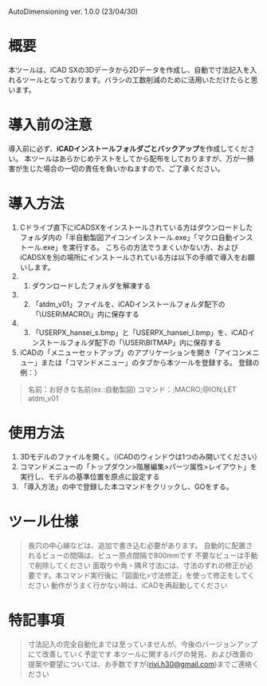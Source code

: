 AutoDimensioning ver. 1.0.0 (23/04/30)

# 概要
本ツールは、iCAD SXの3Dデータから2Dデータを作成し、自動で寸法記入を入れるツールとなっております。バラシの工数削減のために活用いただけたらと思います。

# 導入前の注意
導入前に必ず、**iCADインストールフォルダごとバックアップ**を作成してください。
本ツールはあらかじめテストをしてから配布をしておりますが、万が一損害が生じた場合の一切の責任を負いかねますので、ご了承ください。

# 導入方法
1. Cドライブ直下にiCADSXをインストールされている方はダウンロードしたフォルダ内の「半自動製図アイコンインストール.exe」「マクロ自動インストール.exe」を実行する。
こちらの方法でうまくいかない方、およびiCADSXを別の場所にインストールされている方は以下の手順で導入をお願いします。
1. 1. ダウンロードしたフォルダを解凍する
1. 2. 「atdm_v01」ファイルを、iCADインストールフォルダ配下の「\USER\MACRO\」内に保存する
1. 3. 「USERPX_hansei_s.bmp」と「USERPX_hansei_l.bmp」を、iCADインストールフォルダ配下の「\USER\BITMAP」内に保存する 
2. iCADの「メニューセットアップ」のアプリケーションを開き「アイコンメニュー」または「コマンドメニュー」のタブから本ツールを登録する。
登録の例：）
  > 名前：お好きな名前(ex.:自動製図)
  > コマンド：;MACRO;@ION;LET atdm_v01

# 使用方法
1. 3Dモデルのファイルを開く。（iCADのウィンドウは1つのみ開いてください）
2. コマンドメニューの「トップダウン>階層編集>パーツ属性>レイアウト」を実行し、モデルの基準位置を原点に設定する
3. 「導入方法」の中で登録した本コマンドをクリックし、GOをする。

# ツール仕様
> 長穴の中心線などは、追加で書き込む必要があります。
> 自動的に配置されるビューの間隔は、ビュー原点間隔で800mmです
> 不要なビューは手動で削除してください
> 面取りや角・隅Ｒ寸法には、寸法のずれの修正が必要です。本コマンド実行後に「図面化>寸法修正」を使って修正をしてください
> 動作がうまく行かない時は、iCADを再起動してください

# 特記事項
> 寸法記入の完全自動化までは至っていませんが、今後のバージョンアップにて改善していく予定です
> 本ツールに関するバグの発見、および改善の提案や要望については、お手数ですが(rivi.h30@gmail.com)までご連絡ください

